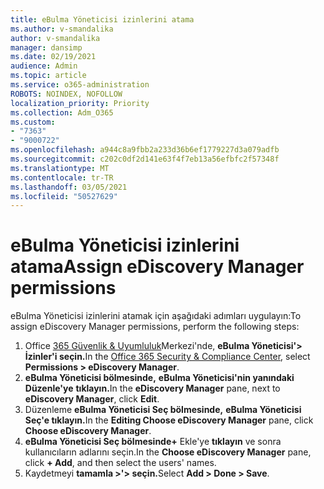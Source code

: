 ```yaml
---
title: eBulma Yöneticisi izinlerini atama
ms.author: v-smandalika
author: v-smandalika
manager: dansimp
ms.date: 02/19/2021
audience: Admin
ms.topic: article
ms.service: o365-administration
ROBOTS: NOINDEX, NOFOLLOW
localization_priority: Priority
ms.collection: Adm_O365
ms.custom:
- "7363"
- "9000722"
ms.openlocfilehash: a944c8a9fbb2a233d36b6ef1779227d3a079adfb
ms.sourcegitcommit: c202c0df2d141e63f4f7eb13a56efbfc2f57348f
ms.translationtype: MT
ms.contentlocale: tr-TR
ms.lasthandoff: 03/05/2021
ms.locfileid: "50527629"
---
```

# <a name="assign-ediscovery-manager-permissions"></a><span data-ttu-id="dad37-102">eBulma Yöneticisi izinlerini atama</span><span class="sxs-lookup"><span data-stu-id="dad37-102">Assign eDiscovery Manager permissions</span></span>

<span data-ttu-id="dad37-103">eBulma Yöneticisi izinlerini atamak için aşağıdaki adımları uygulayın:</span><span class="sxs-lookup"><span data-stu-id="dad37-103">To assign eDiscovery Manager permissions, perform the following steps:</span></span>

1. <span data-ttu-id="dad37-104">Office [365 Güvenlik & Uyumluluk](https://sip.protection.office.com/)Merkezi'nde, **eBulma Yöneticisi'> İzinler'i seçin.**</span><span class="sxs-lookup"><span data-stu-id="dad37-104">In the [Office 365 Security & Compliance Center](https://sip.protection.office.com/), select **Permissions > eDiscovery Manager**.</span></span>
2. <span data-ttu-id="dad37-105">**eBulma Yöneticisi bölmesinde,** **eBulma Yöneticisi'nin yanındaki Düzenle'ye** **tıklayın.**</span><span class="sxs-lookup"><span data-stu-id="dad37-105">In the **eDiscovery Manager** pane, next to **eDiscovery Manager**, click **Edit**.</span></span>
3. <span data-ttu-id="dad37-106">Düzenleme **eBulma Yöneticisi Seç bölmesinde,** **eBulma Yöneticisi Seç'e tıklayın.**</span><span class="sxs-lookup"><span data-stu-id="dad37-106">In the **Editing Choose eDiscovery Manager** pane, click **Choose eDiscovery Manager**.</span></span>
4. <span data-ttu-id="dad37-107">**eBulma Yöneticisi Seç bölmesinde+** Ekle'ye **tıklayın** ve sonra kullanıcıların adlarını seçin.</span><span class="sxs-lookup"><span data-stu-id="dad37-107">In the **Choose eDiscovery Manager** pane, click **+ Add**, and then select the users' names.</span></span>
5. <span data-ttu-id="dad37-108">Kaydetmeyi **tamamla >'> seçin.**</span><span class="sxs-lookup"><span data-stu-id="dad37-108">Select **Add > Done > Save**.</span></span>